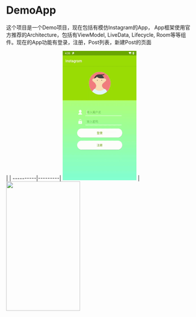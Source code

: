 # DemoApp

这个项目是一个Demo项目，现在包括有模仿Instagram的App， App框架使用官方推荐的Architecture，包括有ViewModel, LiveData,
Lifecycle, Room等等组件。现在的App功能有登录，注册，Post列表，新建Post的页面

 |  | 
----------|---------|
<img src="images/regist_login.gif" width="200" height="350"/> | <img src="images/list.png" width="200" height="350"/>